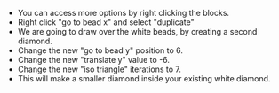 - You can access more options by right clicking the blocks.
- Right click "go to bead x" and select "duplicate"
- We are going to draw over the white beads, by creating a second diamond.
- Change the new "go to bead y" position to 6.
- Change the new "translate y" value to -6.
- Change the new "iso triangle" iterations to 7.
- This will make a smaller diamond inside your existing white diamond.
